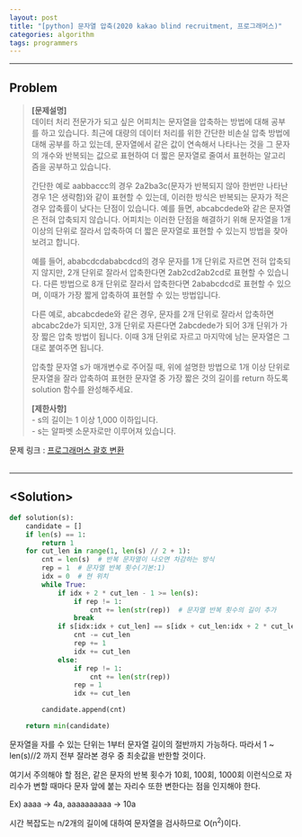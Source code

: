 ```yaml
---
layout: post
title: "[python] 문자열 압축(2020 kakao blind recruitment, 프로그래머스)"
categories: algorithm
tags: programmers
---
```


---

## Problem  
>**[문제설명]**  
>데이터 처리 전문가가 되고 싶은 어피치는 문자열을 압축하는 방법에 대해 공부를 하고 있습니다. 최근에 대량의 데이터 처리를 위한 간단한 비손실 압축 방법에 대해 공부를 하고 있는데, 문자열에서 같은 값이 연속해서 나타나는 것을 그 문자의 개수와 반복되는 값으로 표현하여 더 짧은 문자열로 줄여서 표현하는 알고리즘을 공부하고 있습니다.  
>
>간단한 예로 aabbaccc의 경우 2a2ba3c(문자가 반복되지 않아 한번만 나타난 경우 1은 생략함)와 같이 표현할 수 있는데, 이러한 방식은 반복되는 문자가 적은 경우 압축률이 낮다는 단점이 있습니다. 예를 들면, abcabcdede와 같은 문자열은 전혀 압축되지 않습니다. 어피치는 이러한 단점을 해결하기 위해 문자열을 1개 이상의 단위로 잘라서 압축하여 더 짧은 문자열로 표현할 수 있는지 방법을 찾아보려고 합니다.
>
>예를 들어, ababcdcdababcdcd의 경우 문자를 1개 단위로 자르면 전혀 압축되지 않지만, 2개 단위로 잘라서 압축한다면 2ab2cd2ab2cd로 표현할 수 있습니다. 다른 방법으로 8개 단위로 잘라서 압축한다면 2ababcdcd로 표현할 수 있으며, 이때가 가장 짧게 압축하여 표현할 수 있는 방법입니다.
>
>다른 예로, abcabcdede와 같은 경우, 문자를 2개 단위로 잘라서 압축하면 abcabc2de가 되지만, 3개 단위로 자른다면 2abcdede가 되어 3개 단위가 가장 짧은 압축 방법이 됩니다. 이때 3개 단위로 자르고 마지막에 남는 문자열은 그대로 붙여주면 됩니다.
>
>압축할 문자열 s가 매개변수로 주어질 때, 위에 설명한 방법으로 1개 이상 단위로 문자열을 잘라 압축하여 표현한 문자열 중 가장 짧은 것의 길이를 return 하도록 solution 함수를 완성해주세요.
>
>**[제한사항]**  
>\- s의 길이는 1 이상 1,000 이하입니다.  
>\- s는 알파벳 소문자로만 이루어져 있습니다.

문제 링크 : [프로그래머스 괄호 변환](https://programmers.co.kr/learn/courses/30/lessons/60058)  
<br/>

---

## <Solution\>


```python
def solution(s):
    candidate = []
    if len(s) == 1:
        return 1
    for cut_len in range(1, len(s) // 2 + 1):
        cnt = len(s)  # 반복 문자열이 나오면 차감하는 방식
        rep = 1  # 문자열 반복 횟수(기본:1)
        idx = 0  # 현 위치
        while True:
            if idx + 2 * cut_len - 1 >= len(s):
                if rep != 1:
                    cnt += len(str(rep))  # 문자열 반복 횟수의 길이 추가
                break
            if s[idx:idx + cut_len] == s[idx + cut_len:idx + 2 * cut_len]:
                cnt -= cut_len
                rep += 1
                idx += cut_len
            else:
                if rep != 1:
                    cnt += len(str(rep))
                rep = 1
                idx += cut_len

        candidate.append(cnt)

    return min(candidate)
```

문자열을 자를 수 있는 단위는 1부터 문자열 길이의 절반까지 가능하다. 따라서 1 ~ len(s)//2 까지 전부 잘라본 경우 중 최솟값을 반한할 것이다.

여기서 주의해야 할 점은, 같은 문자의 반복 횟수가 10회, 100회, 1000회 이런식으로 자리수가 변할 때마다 문자 앞에 붙는 자리수 또한 변한다는 점을 인지해야 한다.

Ex) aaaa -> 4a, aaaaaaaaaa -> 10a

시간 복잡도는 n/2개의 길이에 대하여 문자열을 검사하므로 O(n<sup>2</sup>)이다.